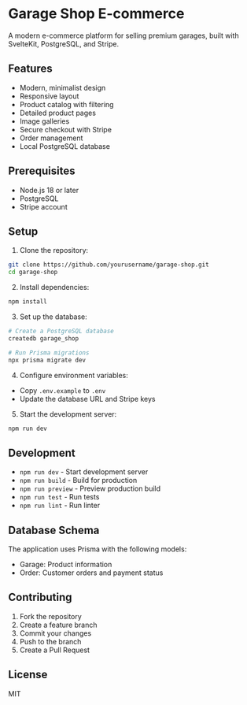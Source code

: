 # Garage Shop E-commerce

A modern e-commerce platform for selling premium garages, built with SvelteKit, PostgreSQL, and Stripe.

## Features

- Modern, minimalist design
- Responsive layout
- Product catalog with filtering
- Detailed product pages
- Image galleries
- Secure checkout with Stripe
- Order management
- Local PostgreSQL database

## Prerequisites

- Node.js 18 or later
- PostgreSQL
- Stripe account

## Setup

1. Clone the repository:
```bash
git clone https://github.com/yourusername/garage-shop.git
cd garage-shop
```

2. Install dependencies:
```bash
npm install
```

3. Set up the database:
```bash
# Create a PostgreSQL database
createdb garage_shop

# Run Prisma migrations
npx prisma migrate dev
```

4. Configure environment variables:
- Copy `.env.example` to `.env`
- Update the database URL and Stripe keys

5. Start the development server:
```bash
npm run dev
```

## Development

- `npm run dev` - Start development server
- `npm run build` - Build for production
- `npm run preview` - Preview production build
- `npm run test` - Run tests
- `npm run lint` - Run linter

## Database Schema

The application uses Prisma with the following models:

- Garage: Product information
- Order: Customer orders and payment status

## Contributing

1. Fork the repository
2. Create a feature branch
3. Commit your changes
4. Push to the branch
5. Create a Pull Request

## License

MIT
